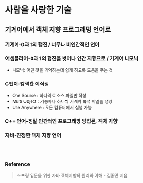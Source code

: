 # 사람을 사랑한 기술
## 기계어에서 객체 지향 프로그래밍 언어로
### 기계어-0과 1의 행진 / 너무나 비인간적인 언어
### 어셈블리어-0과 1의 행진을 벗어나 인간 지향으로 / 기계어 니모닉
* 니모닉: 어떤 것을 기억하는데 쉽게 하도록 도움을 주는 것
### C언어-강력한 이식성
* One Source : 하나의 C 소스 파일만 작성
* Multi Object : 기종마다 하나씩 기계어 목적 파일을 생성
* Use Anywhere : 모든 컴퓨터에서 실행 가능
### C++ 언어-정말 인간적인 프로그래밍 방법론, 객체 지향
### 자바-진정한 객체 지향 언어



<br/><br/>

### Reference
> 스프링 입문을 위한 자바 객체지향의 원리와 이해 - 김종민 지음